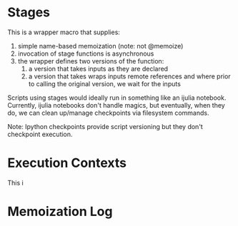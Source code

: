 Stages
======

This is a wrapper macro that supplies:

1. simple name-based memoization (note: not @memoize)
2. invocation of stage functions is asynchronous
3. the wrapper defines two versions of the function:
    1. a version that takes inputs as they are declared
    2. a version that takes wraps inputs remote references and where prior to calling the original version, we wait for the inputs

Scripts using stages would ideally run in something like an ijulia
notebook.  Currently, ijulia notebooks don't handle magics, but
eventually, when they do, we can clean up/manage checkpoints via
filesystem commands.

Note: Ipython checkpoints provide script versioning but they don't
checkpoint execution.

Execution Contexts
==================

This i

Memoization Log
===============
